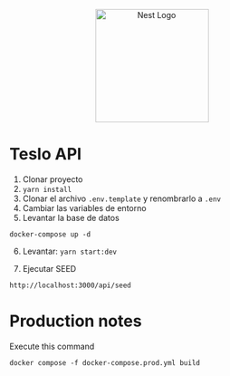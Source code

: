 <p align="center">
  <a href="http://nestjs.com/" target="blank"><img src="https://nestjs.com/img/logo-small.svg" width="200" alt="Nest Logo" /></a>
</p>

# Teslo API

1. Clonar proyecto
2. ```yarn install```
3. Clonar el archivo ```.env.template``` y renombrarlo a ```.env```
4. Cambiar las variables de entorno
5. Levantar la base de datos

```
docker-compose up -d
```

6. Levantar: ```yarn start:dev```

7. Ejecutar SEED

```
http://localhost:3000/api/seed
```

# Production notes

Execute this command

```
docker compose -f docker-compose.prod.yml build
```
